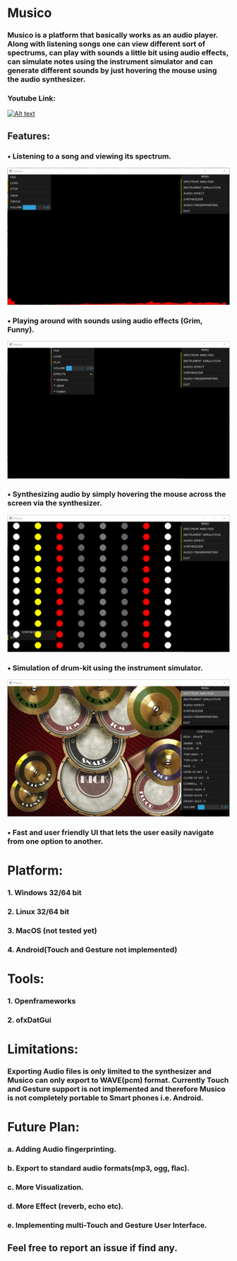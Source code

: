 # Musico 
### Musico is a platform that basically works as an audio player. Along with listening songs one can view different sort of spectrums, can play with sounds a little bit using audio effects, can simulate notes using the instrument simulator and can generate different sounds by just hovering the mouse using the audio synthesizer. 
### Youtube Link:
[![Alt text](Musico)](https://www.youtube.com/watch?v=egonhXAQulU)
## Features:
### •	Listening to a song and viewing its spectrum.
![alt text](https://github.com/maruf03/Musico/blob/master/Screenshots/bandicam%202018-11-13%2019-34-48-183.jpg)
### •	Playing around with sounds using audio effects (Grim, Funny).
![alt text](https://github.com/maruf03/Musico/blob/master/Screenshots/bandicam%202018-11-13%2019-37-46-654.jpg)
### •	Synthesizing audio by simply hovering the mouse across the screen via the synthesizer.
![alt text](https://github.com/maruf03/Musico/blob/master/Screenshots/bandicam%202018-11-13%2019-38-19-486.jpg)
### •	Simulation of drum-kit using the instrument simulator.
![alt text](https://github.com/maruf03/Musico/blob/master/Screenshots/bandicam%202018-11-13%2019-37-28-824.jpg)
### •	Fast and user friendly UI that lets the user easily navigate from one option to another.
# Platform:
### 1.	Windows 32/64 bit
### 2.	Linux 32/64 bit
### 3.	MacOS (not tested yet)
### 4.	Android(Touch and Gesture not implemented)
# Tools:
### 1.	Openframeworks
### 2. ofxDatGui
# Limitations:
### Exporting Audio files is only limited to the synthesizer and Musico can only export to WAVE(pcm) format. Currently Touch and Gesture support is not implemented and therefore Musico is not completely portable to Smart phones i.e. Android. 
# Future Plan:
### a.	Adding Audio fingerprinting.
### b.	Export to standard audio formats(mp3, ogg, flac).
### c.	More Visualization.
### d.	More Effect (reverb, echo etc).
### e.	Implementing multi-Touch and Gesture User Interface.

## Feel free to report an issue if find any.
